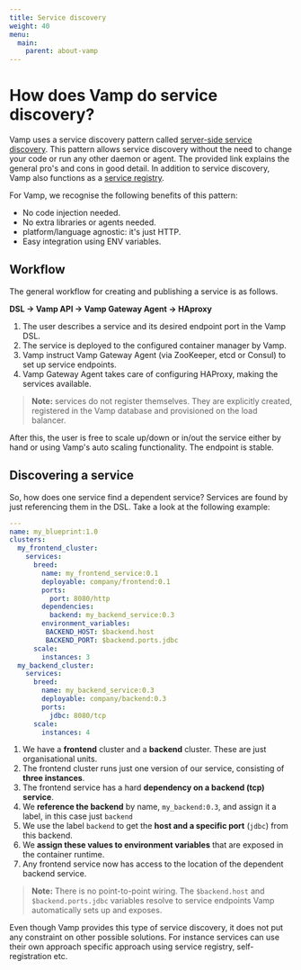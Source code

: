 ```yaml
---
title: Service discovery
weight: 40
menu:
  main:
    parent: about-vamp
---
```


# How does Vamp do service discovery?

Vamp uses a service discovery pattern called [server-side service discovery](http://microservices.io/patterns/server-side-discovery.html). 
This pattern allows service discovery without the need to change your code or run any other daemon or agent. 
The provided link explains the general pro's and cons in good detail. 
In addition to service discovery, Vamp also functions as a [service registry](http://microservices.io/patterns/service-registry.html).

For Vamp, we recognise the following benefits of this pattern:

* No code injection needed.
* No extra libraries or agents needed.
* platform/language agnostic: it's just HTTP.
* Easy integration using ENV variables.

## Workflow

The general workflow for creating and publishing a service is as follows.

**DSL -> Vamp API -> Vamp Gateway Agent -> HAproxy**


1. The user describes a service and its desired endpoint port in the Vamp DSL.
2. The service is deployed to the configured container manager by Vamp.
3. Vamp instruct Vamp Gateway Agent (via ZooKeeper, etcd or Consul) to set up service endpoints.
4. Vamp Gateway Agent takes care of configuring HAProxy, making the services available.

> **Note:** services do not register themselves. They are explicitly created, registered in the Vamp database
and provisioned on the load balancer.

After this, the user is free to scale up/down or in/out the service either by hand or using Vamp's
auto scaling functionality. The endpoint is stable.

## Discovering a service

So, how does one service find a dependent service? Services are found by just referencing them in the DSL.
Take a look at the following example:

```yaml
---
name: my_blueprint:1.0
clusters:
  my_frontend_cluster:
    services:
      breed:
        name: my_frontend_service:0.1
        deployable: company/frontend:0.1
        ports:
          port: 8080/http
        dependencies:
          backend: my_backend_service:0.3
        environment_variables:
         BACKEND_HOST: $backend.host
         BACKEND_PORT: $backend.ports.jdbc
      scale:
        instances: 3         
  my_backend_cluster:
    services:
      breed:
        name: my_backend_service:0.3
        deployable: company/backend:0.3
        ports:
          jdbc: 8080/tcp
      scale:
        instances: 4
```          

1. We have a **frontend** cluster and a **backend** cluster. These are just organisational units.
2. The frontend cluster runs just one version of our service, consisting of **three instances**.
3. The frontend service has a hard **dependency on a backend (tcp) service**.
4. We **reference the backend** by name, `my_backend:0.3`, and assign it a label, in this case just `backend`
5. We use the label `backend` to get the **host and a specific port** (`jdbc`) from this backend.
6. We **assign these values to environment variables** that are exposed in the container runtime.
7. Any frontend service now has access to the location of the dependent backend service.

> **Note:** There is no point-to-point wiring. The `$backend.host` and `$backend.ports.jdbc` variables resolve to service endpoints Vamp automatically sets up and exposes.

Even though Vamp provides this type of service discovery, it does not put any constraint on other possible solutions.
For instance services can use their own approach specific approach using service registry, self-registration etc.
